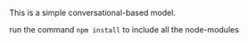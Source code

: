 This is a simple conversational-based model.

run the command `npm install` to include all the node-modules
